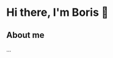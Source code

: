 # Hi there, I'm Boris 👋

<!-- LEETCODE-STATS:START -->
<!-- LEETCODE-STATS:END -->

## About me
...
              
                                                                                                                                                  
